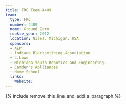 ```yaml
---
title: FRC Team 4409
team:
  type: FRC
  number: 4409
  name: Ground Zero
  rookie_year: 2012
  location: Niles, Michigan, USA
  sponsors:
  - AEP
  - Indiana Blacksmithing Association
  - L.Lowe
  - Michiana Youth Robotics and Engineering
  - Camden's Aplliances
  - Home School
  links:
    Website:
---
```


{% include remove_this_line_and_add_a_paragraph %}